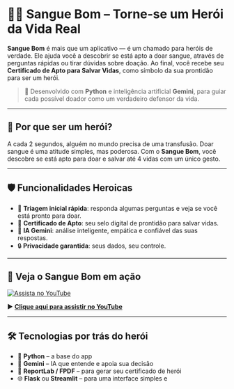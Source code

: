 # 🦸‍♂️ Sangue Bom – Torne-se um Herói da Vida Real

**Sangue Bom** é mais que um aplicativo — é um chamado para heróis de verdade. Ele ajuda você a descobrir se está apto a doar sangue, através de perguntas rápidas ou tirar dúvidas sobre doação. Ao final, você recebe seu **Certificado de Apto para Salvar Vidas**, como símbolo da sua prontidão para ser um herói.

> 🧬 Desenvolvido com **Python** e inteligência artificial **Gemini**, para guiar cada possível doador como um verdadeiro defensor da vida.

---

## 🦸 Por que ser um herói?

A cada 2 segundos, alguém no mundo precisa de uma transfusão. Doar sangue é uma atitude simples, mas poderosa. Com o **Sangue Bom**, você descobre se está apto para doar e salvar até 4 vidas com um único gesto.

---

## 🛡️ Funcionalidades Heroicas

- 🧭 **Triagem inicial rápida**: responda algumas perguntas e veja se você está pronto para doar.
- 📜 **Certificado de Apto**: seu selo digital de prontidão para salvar vidas.
- 🤖 **IA Gemini**: análise inteligente, empática e confiável das suas respostas.
- 🔒 **Privacidade garantida**: seus dados, seu controle.

---

## 🎥 Veja o Sangue Bom em ação

[![Assista no YouTube](https://img.youtube.com/vi/Z4gNiS05VnI/0.jpg)](https://youtu.be/Z4gNiS05VnI)

▶️ **[Clique aqui para assistir no YouTube](https://youtu.be/Z4gNiS05VnI)**

---

## 🛠️ Tecnologias por trás do herói

- 🐍 **Python** – a base do app
- 🧠 **Gemini** – IA que entende e apoia sua decisão
- 📄 **ReportLab / FPDF** – para gerar seu certificado de herói
- 🌐 **Flask** ou **Streamlit** – para uma interface simples e
